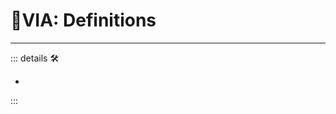 # 🔻<via>VIA: Definitions</via>

---

<!-- =================================================== -->
<!-- =================================================== -->
<!-- =================================================== -->
<!-- =================================================== -->
<!-- =================================================== -->
::: details 🛠

-

:::
